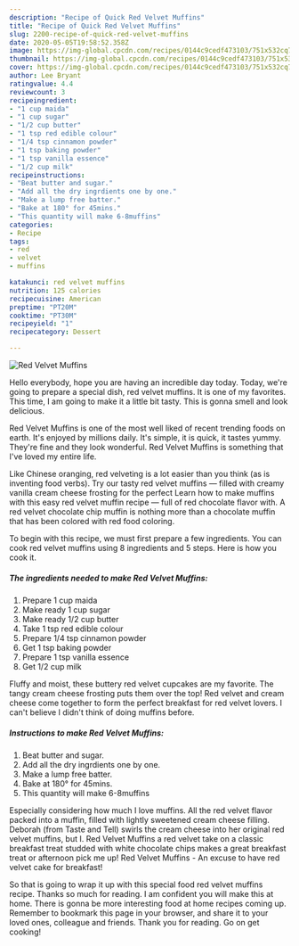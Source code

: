 ```yaml
---
description: "Recipe of Quick Red Velvet Muffins"
title: "Recipe of Quick Red Velvet Muffins"
slug: 2200-recipe-of-quick-red-velvet-muffins
date: 2020-05-05T19:58:52.358Z
image: https://img-global.cpcdn.com/recipes/0144c9cedf473103/751x532cq70/red-velvet-muffins-recipe-main-photo.jpg
thumbnail: https://img-global.cpcdn.com/recipes/0144c9cedf473103/751x532cq70/red-velvet-muffins-recipe-main-photo.jpg
cover: https://img-global.cpcdn.com/recipes/0144c9cedf473103/751x532cq70/red-velvet-muffins-recipe-main-photo.jpg
author: Lee Bryant
ratingvalue: 4.4
reviewcount: 3
recipeingredient:
- "1 cup maida"
- "1 cup sugar"
- "1/2 cup butter"
- "1 tsp red edible colour"
- "1/4 tsp cinnamon powder"
- "1 tsp baking powder"
- "1 tsp vanilla essence"
- "1/2 cup milk"
recipeinstructions:
- "Beat butter and sugar."
- "Add all the dry ingrdients one by one."
- "Make a lump free batter."
- "Bake at 180° for 45mins."
- "This quantity will make 6-8muffins"
categories:
- Recipe
tags:
- red
- velvet
- muffins

katakunci: red velvet muffins 
nutrition: 125 calories
recipecuisine: American
preptime: "PT20M"
cooktime: "PT30M"
recipeyield: "1"
recipecategory: Dessert

---
```



![Red Velvet Muffins](https://img-global.cpcdn.com/recipes/0144c9cedf473103/751x532cq70/red-velvet-muffins-recipe-main-photo.jpg)

Hello everybody, hope you are having an incredible day today. Today, we're going to prepare a special dish, red velvet muffins. It is one of my favorites. This time, I am going to make it a little bit tasty. This is gonna smell and look delicious.

Red Velvet Muffins is one of the most well liked of recent trending foods on earth. It's enjoyed by millions daily. It's simple, it is quick, it tastes yummy. They're fine and they look wonderful. Red Velvet Muffins is something that I've loved my entire life.

Like Chinese oranging, red velveting is a lot easier than you think (as is inventing food verbs). Try our tasty red velvet muffins — filled with creamy vanilla cream cheese frosting for the perfect Learn how to make muffins with this easy red velvet muffin recipe — full of red chocolate flavor with. A red velvet chocolate chip muffin is nothing more than a chocolate muffin that has been colored with red food coloring.


To begin with this recipe, we must first prepare a few ingredients. You can cook red velvet muffins using 8 ingredients and 5 steps. Here is how you cook it.

<!--inarticleads1-->

##### The ingredients needed to make Red Velvet Muffins:

1. Prepare 1 cup maida
1. Make ready 1 cup sugar
1. Make ready 1/2 cup butter
1. Take 1 tsp red edible colour
1. Prepare 1/4 tsp cinnamon powder
1. Get 1 tsp baking powder
1. Prepare 1 tsp vanilla essence
1. Get 1/2 cup milk


Fluffy and moist, these buttery red velvet cupcakes are my favorite. The tangy cream cheese frosting puts them over the top! Red velvet and cream cheese come together to form the perfect breakfast for red velvet lovers. I can&#39;t believe I didn&#39;t think of doing muffins before. 

<!--inarticleads2-->

##### Instructions to make Red Velvet Muffins:

1. Beat butter and sugar.
1. Add all the dry ingrdients one by one.
1. Make a lump free batter.
1. Bake at 180° for 45mins.
1. This quantity will make 6-8muffins


Especially considering how much I love muffins. All the red velvet flavor packed into a muffin, filled with lightly sweetened cream cheese filling. Deborah (from Taste and Tell) swirls the cream cheese into her original red velvet muffins, but I. Red Velvet Muffins a red velvet take on a classic breakfast treat studded with white chocolate chips makes a great breakfast treat or afternoon pick me up! Red Velvet Muffins - An excuse to have red velvet cake for breakfast! 

So that is going to wrap it up with this special food red velvet muffins recipe. Thanks so much for reading. I am confident you will make this at home. There is gonna be more interesting food at home recipes coming up. Remember to bookmark this page in your browser, and share it to your loved ones, colleague and friends. Thank you for reading. Go on get cooking!
